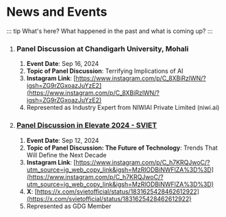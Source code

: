 # News and Events

::: tip What's here?
What happened in the past and what is coming up?
:::

1. ### Panel Discussion at Chandigarh University, Mohali
    1. **Event Date**: Sep 16, 2024
    2. **Topic of Panel Discussion**: Terrifying Implications of AI 
    3. **Instagram Link**: [https://www.instagram.com/p/C_8XBiRzlWN/?igsh=ZG9rZGxoazJuYzE2](https://www.instagram.com/p/C_8XBiRzlWN/?igsh=ZG9rZGxoazJuYzE2)
    4. Represented as Industry Expert from NIWIAI Private Limited (niwi.ai)


1. ### [Panel Discussion in Elevate 2024 - SVIET]([https://](https://x.com/svietofficial/status/1831625428462612922))
    1. **Event Date**: Sep 12, 2024
    2. **Topic of Panel Discussion: The Future of Technology**: Trends That Will Define the Next Decade
    3. **Instagram Link**: [https://www.instagram.com/p/C_h7KRQJwoC/?utm_source=ig_web_copy_link&igsh=MzRlODBiNWFlZA%3D%3D](https://www.instagram.com/p/C_h7KRQJwoC/?utm_source=ig_web_copy_link&igsh=MzRlODBiNWFlZA%3D%3D)
    4. **X**: [https://x.com/svietofficial/status/1831625428462612922](https://x.com/svietofficial/status/1831625428462612922) 
    5. Represented as GDG Member

